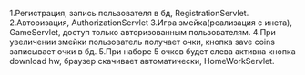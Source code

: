 1.Регистрация, запись пользователя в бд, RegistrationServlet.
2.Авторизация, AuthorizationServlet
3.Игра змейка(реализация с инета), GameServlet, доступ только авторизованным пользователям.
4.При увеличении змейки пользователь получает очки, кнопка save coins записывает очки в бд.
5.При наборе 5 очков будет слева активна кнопка download hw, браузер скачивает автоматически,
  HomeWorkServlet.

